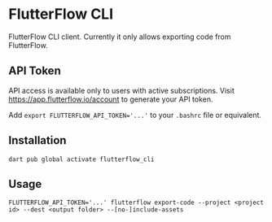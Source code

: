 # FlutterFlow CLI

FlutterFlow CLI client. Currently it only allows exporting code from FlutterFlow.

## API Token

API access is available only to users with active subscriptions. Visit https://app.flutterflow.io/account to generate your API token.

Add `export FLUTTERFLOW_API_TOKEN='...'` to your `.bashrc` file or equivalent.

## Installation

`dart pub global activate flutterflow_cli`

## Usage

`FLUTTERFLOW_API_TOKEN='...' flutterflow export-code --project <project id> --dest <output folder> --[no-]include-assets`
